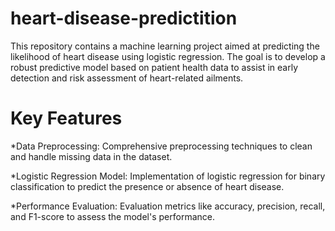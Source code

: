 # heart-disease-predictition
This repository contains a machine learning project aimed at predicting the likelihood of heart disease using logistic regression. The goal is to develop a robust predictive model based on patient health data to assist in early detection and risk assessment of heart-related ailments.

# Key Features
*Data Preprocessing: Comprehensive preprocessing techniques to clean and handle missing data in the dataset.

*Logistic Regression Model: Implementation of logistic regression for binary classification to predict the presence or absence of heart disease.

*Performance Evaluation: Evaluation metrics like accuracy, precision, recall, and F1-score to assess the model's performance.


